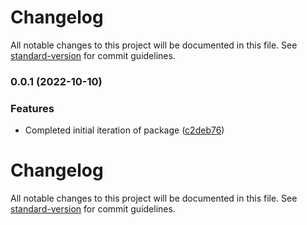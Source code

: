# Changelog

All notable changes to this project will be documented in this file. See [standard-version](https://github.com/conventional-changelog/standard-version) for commit guidelines.

### 0.0.1 (2022-10-10)

### Features

- Completed initial iteration of package ([c2deb76](https://github.com/tbusillo/teensy-cx/commit/c2deb76391fdece29b43c20135bd1dfda9398717))

# Changelog

All notable changes to this project will be documented in this file. See [standard-version](https://github.com/conventional-changelog/standard-version) for commit guidelines.
